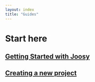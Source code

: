 ```yaml
---
layout: index
title: "Guides"
---
```


# Start here
## [Getting Started with Joosy](guides/getting-started-with-joosy.html)
## [Creating a new project](guides/creating-a-new-project.html)
